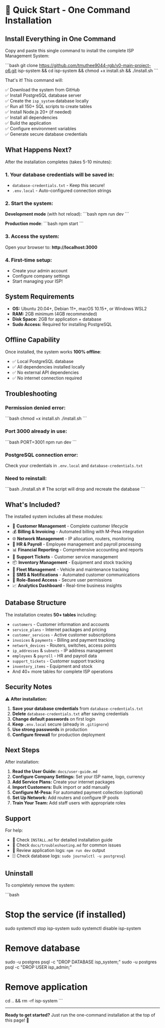 # 🚀 Quick Start - One Command Installation

## Install Everything in One Command

Copy and paste this single command to install the complete ISP Management System:

\`\`\`bash
git clone https://github.com/tmuthee9044-rgb/v0-main-project-o6.git isp-system && cd isp-system && chmod +x install.sh && ./install.sh
\`\`\`

That's it! This command will:

✅ Download the system from GitHub  
✅ Install PostgreSQL database server  
✅ Create the `isp_system` database locally  
✅ Run all 150+ SQL scripts to create tables  
✅ Install Node.js 20+ (if needed)  
✅ Install all dependencies  
✅ Build the application  
✅ Configure environment variables  
✅ Generate secure database credentials  

## What Happens Next?

After the installation completes (takes 5-10 minutes):

### 1. Your database credentials will be saved in:
- `database-credentials.txt` - Keep this secure!
- `.env.local` - Auto-configured connection strings

### 2. Start the system:

**Development mode** (with hot reload):
\`\`\`bash
npm run dev
\`\`\`

**Production mode**:
\`\`\`bash
npm start
\`\`\`

### 3. Access the system:
Open your browser to: **http://localhost:3000**

### 4. First-time setup:
- Create your admin account
- Configure company settings
- Start managing your ISP!

## System Requirements

- **OS:** Ubuntu 20.04+, Debian 11+, macOS 10.15+, or Windows WSL2
- **RAM:** 2GB minimum (4GB recommended)
- **Disk Space:** 2GB for application + database
- **Sudo Access:** Required for installing PostgreSQL

## Offline Capability

Once installed, the system works **100% offline**:
- ✅ Local PostgreSQL database
- ✅ All dependencies installed locally
- ✅ No external API dependencies
- ✅ No internet connection required

## Troubleshooting

### Permission denied error:
\`\`\`bash
chmod +x install.sh
./install.sh
\`\`\`

### Port 3000 already in use:
\`\`\`bash
PORT=3001 npm run dev
\`\`\`

### PostgreSQL connection error:
Check your credentials in `.env.local` and `database-credentials.txt`

### Need to reinstall:
\`\`\`bash
./install.sh  # The script will drop and recreate the database
\`\`\`

## What's Included?

The installed system includes all these modules:

- 👥 **Customer Management** - Complete customer lifecycle
- 💰 **Billing & Invoicing** - Automated billing with M-Pesa integration
- 🌐 **Network Management** - IP allocation, routers, monitoring
- 👔 **HR & Payroll** - Employee management and payroll processing
- 📊 **Financial Reporting** - Comprehensive accounting and reports
- 🎫 **Support Tickets** - Customer service management
- 📦 **Inventory Management** - Equipment and stock tracking
- 🚗 **Fleet Management** - Vehicle and maintenance tracking
- 📱 **SMS & Notifications** - Automated customer communications
- 🔐 **Role-Based Access** - Secure user permissions
- 📈 **Analytics Dashboard** - Real-time business insights

## Database Structure

The installation creates **50+ tables** including:

- `customers` - Customer information and accounts
- `service_plans` - Internet packages and pricing
- `customer_services` - Active customer subscriptions
- `invoices` & `payments` - Billing and payment tracking
- `network_devices` - Routers, switches, access points
- `ip_addresses` & `subnets` - IP address management
- `employees` & `payroll` - HR and payroll data
- `support_tickets` - Customer support tracking
- `inventory_items` - Equipment and stock
- And 40+ more tables for complete ISP operations

## Security Notes

⚠️ **After installation:**

1. **Save your database credentials** from `database-credentials.txt`
2. **Delete** `database-credentials.txt` after saving credentials
3. **Change default passwords** on first login
4. **Keep** `.env.local` secure (already in `.gitignore`)
5. **Use strong passwords** in production
6. **Configure firewall** for production deployment

## Next Steps

After installation:

1. **Read the User Guide:** `docs/user-guide.md`
2. **Configure Company Settings:** Set your ISP name, logo, currency
3. **Add Service Plans:** Create your internet packages
4. **Import Customers:** Bulk import or add manually
5. **Configure M-Pesa:** For automated payment collection (optional)
6. **Set Up Network:** Add routers and configure IP pools
7. **Train Your Team:** Add staff users with appropriate roles

## Support

For help:
- 📖 Check `INSTALL.md` for detailed installation guide
- 🐛 Check `docs/troubleshooting.md` for common issues
- 📧 Review application logs: `npm run dev` output
- 🗄️ Check database logs: `sudo journalctl -u postgresql`

## Uninstall

To completely remove the system:

\`\`\`bash
# Stop the service (if installed)
sudo systemctl stop isp-system
sudo systemctl disable isp-system

# Remove database
sudo -u postgres psql -c "DROP DATABASE isp_system;"
sudo -u postgres psql -c "DROP USER isp_admin;"

# Remove application
cd .. && rm -rf isp-system
\`\`\`

---

**Ready to get started?** Just run the one-command installation at the top of this page! 🚀
